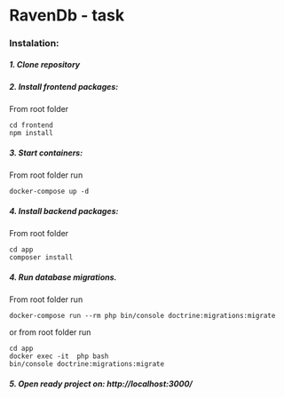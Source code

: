 # RavenDb - task

### Instalation:

##### 1. Clone repository

##### 2. Install frontend packages:

From root folder

```
cd frontend
npm install
```

##### 3. Start containers:

From root folder run

```
docker-compose up -d
```

##### 4. Install backend packages:

From root folder

```
cd app
composer install
```

##### 4. Run database migrations.

From root folder run

```
docker-compose run --rm php bin/console doctrine:migrations:migrate
```

or from root folder run

```
cd app
docker exec -it  php bash
bin/console doctrine:migrations:migrate
```

##### 5. Open ready project on: http://localhost:3000/
